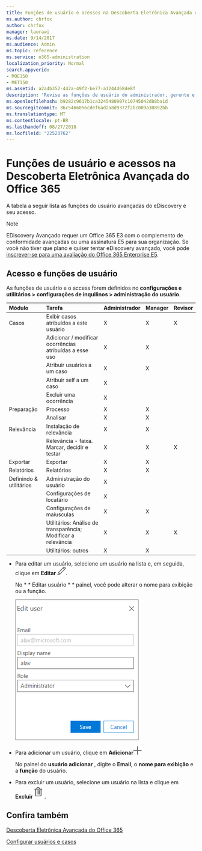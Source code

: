 ```yaml
---
title: Funções de usuário e acessos na Descoberta Eletrônica Avançada do Office 365
ms.author: chrfox
author: chrfox
manager: laurawi
ms.date: 9/14/2017
ms.audience: Admin
ms.topic: reference
ms.service: o365-administration
localization_priority: Normal
search.appverid:
- MOE150
- MET150
ms.assetid: a2a4b352-442a-49f2-be77-a1244d68de8f
description: 'Revise as funções de usuário do administrador, gerente e revisor e seu acesso a módulos e tarefas no eDiscovery avançadas do Office 365. '
ms.openlocfilehash: b9282c9617b1ca3245480907c10745042d88ba1d
ms.sourcegitcommit: 36c5466056cdef6ad2a8d9372f2bc009a30892bb
ms.translationtype: MT
ms.contentlocale: pt-BR
ms.lasthandoff: 08/27/2018
ms.locfileid: "22523762"
---
```

# <a name="user-roles-and-access-in-office-365-advanced-ediscovery"></a>Funções de usuário e acessos na Descoberta Eletrônica Avançada do Office 365

A tabela a seguir lista as funções do usuário avançadas do eDiscovery e seu acesso.
  
> [!NOTE]
> EDiscovery Avançado requer um Office 365 E3 com o complemento de conformidade avançadas ou uma assinatura E5 para sua organização. Se você não tiver que plano e quiser tentar eDiscovery avançado, você pode [inscrever-se para uma avaliação do Office 365 Enterprise E5](https://go.microsoft.com/fwlink/p/?LinkID=698279). 
  
## <a name="user-roles-and-access"></a>Acesso e funções de usuário

As funções de usuário e o access forem definidos no **configurações e utilitários \> configurações de inquilinos \> administração do usuário**.
  
|**Módulo**|**Tarefa**|**Administrador**|**Manager**|**Revisor**|
|:-----|:-----|:-----|:-----|:-----|
|Casos  <br/> | Exibir casos atribuídos a este usuário  <br/> |X  <br/> |X  <br/> |X  <br/> |
|| Adicionar / modificar ocorrências atribuídas a esse uso  <br/> |X  <br/> |X  <br/> ||
|| Atribuir usuários a um caso  <br/> |X  <br/> |X  <br/> ||
|| Atribuir self a um caso  <br/> |X  <br/> |||
||Excluir uma ocorrência  <br/> |X  <br/> |||
|Preparação  <br/> |Processo  <br/> |X  <br/> |X  <br/> ||
||Analisar  <br/> |X  <br/> |X  <br/> ||
|Relevância  <br/> |Instalação de relevância  <br/> |X  <br/> |X  <br/> ||
||Relevância - faixa. Marcar, decidir e testar  <br/> |X  <br/> |X  <br/> |X  <br/> |
|Exportar  <br/> |Exportar  <br/> |X  <br/> |X  <br/> ||
|Relatórios  <br/> |Relatórios  <br/> |X  <br/> |X  <br/> ||
|Definindo &amp; utilitários  <br/> |Administração do usuário  <br/> |X  <br/> |||
||Configurações de locatário  <br/> |X  <br/> |||
||Configurações de maiusculas  <br/> |X  <br/> |X  <br/> ||
||Utilitários: Análise de transparência; Modificar a relevância  <br/> |X  <br/> |X  <br/> |X  <br/> |
||Utilitários: outros  <br/> |X  <br/> |X  <br/> ||
   
- Para editar um usuário, selecione um usuário na lista e, em seguida, clique em **Editar** ![ícone Editar](media/3d613660-7602-4df2-bdb9-14e9ca2f9cf2.png).
    
    No * * Editar usuário * * painel, você pode alterar o nome para exibição ou a função. 
    
    ![Captura de Screnn do painel do usuário editar na administração do usuário](media/a939f86b-9c88-4543-a560-6d33a9af90f9.png)
  
- Para adicionar um usuário, clique em **Adicionar**![Adicionar ícone](media/c2dd8b3a-5a22-412c-a7fa-143f5b2b5612.png)
  
    No painel do **usuário adicionar** , digite o **Email**, o **nome para exibição** e a **função** do usuário. 
    
- Para excluir um usuário, selecione um usuário na lista e clique em **Excluir**![ícone Excluir](media/87565fbb-5147-4f22-9ed7-1c18ce664392.png).
    
## <a name="see-also"></a>Confira também

[Descoberta Eletrônica Avançada do Office 365](office-365-advanced-ediscovery.md)
  
[Configurar usuários e casos](set-up-users-and-cases-in-advanced-ediscovery.md)

